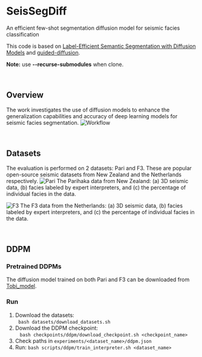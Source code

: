 # SeisSegDiff
An efficient few-shot segmentation diffusion model for seismic facies classification

This code is based on [Label-Efficient Semantic Segmentation with Diffusion Models](https://arxiv.org/pdf/2112.03126.pdf) and [guided-diffusion](https://github.com/openai/guided-diffusion). 

**Note:** use **--recurse-submodules** when clone.

&nbsp;
## Overview

The work investigates the use of diffusion models to enhance the generalization capabilities and accuracy of deep learning models for seismic facies segmentation.
![Workflow](https://github.com/user-attachments/assets/a38b60fc-d266-45a8-a075-ee5d449033d2)

&nbsp;

## Datasets

The evaluation is performed on 2 datasets: Pari and F3. These are popular open-source seismic datasets from New Zealand and the Netherlands respectively.
![Pari](https://github.com/user-attachments/assets/26fea84a-d348-4700-a5fe-3bd966216933)
The Parihaka data from New Zealand: (a) 3D seismic data, (b) facies labeled by expert interpreters, and (c) the percentage of individual facies in the data.

![F3](https://github.com/user-attachments/assets/ae185a79-2e00-43f5-b7e7-1dbbf8f10a35)
The F3 data from the Netherlands: (a) 3D seismic data, (b) facies labeled by expert interpreters, and (c) the percentage of individual facies in the data.

&nbsp;
## DDPM

### Pretrained DDPMs

The diffusion model trained on both Pari and F3 can be downloaded from [Tobi_model](https://drive.google.com/file/d/1ZLlF2p20C4FwiuCuGZJJ4_LCGLx9Q37U/view?usp=sharing).

### Run 

1. Download the datasets:\
 &nbsp;&nbsp;```bash datasets/download_datasets.sh```
2. Download the DDPM checkpoint:\
 &nbsp;&nbsp; ```bash checkpoints/ddpm/download_checkpoint.sh <checkpoint_name>```
3. Check paths in ```experiments/<dataset_name>/ddpm.json``` 
4. Run: ```bash scripts/ddpm/train_interpreter.sh <dataset_name>```


